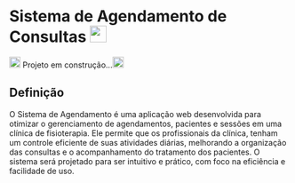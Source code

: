 # Sistema de Agendamento de Consultas <img src="./assets/image/calendar.png" width="30px">

<img src="./assets/image/construction-and-tools.png" width="20px"> Projeto em construção...<img src="./assets/image/construction-and-tools.png" width="20px">

## Definição
 O Sistema de Agendamento é uma aplicação web desenvolvida para otimizar o gerenciamento de agendamentos, pacientes e sessões em uma clínica de fisioterapia. Ele permite que os profissionais da clínica, tenham um controle eficiente de suas atividades diárias, melhorando a organização das consultas e o acompanhamento do tratamento dos pacientes. O sistema será projetado para ser intuitivo e prático, com foco na eficiência e facilidade de uso.